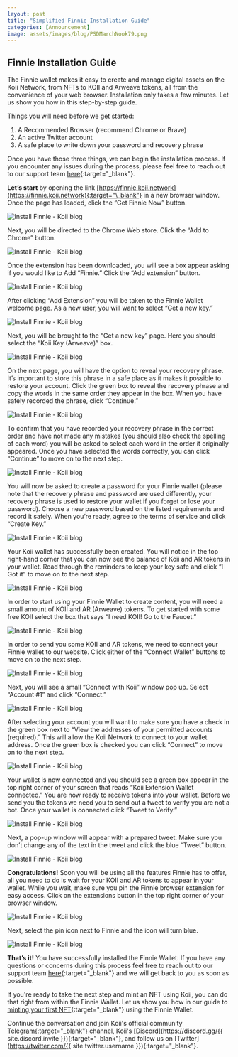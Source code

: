 ```yaml
---
layout: post
title: "Simplified Finnie Installation Guide"
categories: [Announcement]
image: assets/images/blog/PSDMarchNook79.png
---
```


## Finnie Installation Guide

The Finnie wallet makes it easy to create and manage digital assets on the Koii Network, from NFTs to KOII and Arweave tokens, all from the convenience of your web browser. Installation only takes a few minutes. Let us show you how in this step-by-step guide.

Things you will need before we get started:

1. A Recommended Browser (recommend Chrome or Brave)
2. An active Twitter account
3. A safe place to write down your password and recovery phrase

Once you have those three things, we can begin the installation process. If you encounter any issues during the process, please feel free to reach out to our support team [here](http://support@koii.network){:target="\_blank"}.

**Let’s start** by opening the link [https://finnie.koii.network](https://finnie.koii.network){:target="\_blank"} in a new browser window. Once the page has loaded, click the “Get Finnie Now” button.

![Install Finnie - Koii blog](assets/images/blog/finnieinstall/img1.png)

Next, you will be directed to the Chrome Web store. Click the “Add to Chrome” button.

![Install Finnie - Koii blog](assets/images/blog/finnieinstall/img2.png)

Once the extension has been downloaded, you will see a box appear asking if you would like to Add “Finnie.” Click the “Add extension” button.

![Install Finnie - Koii blog](assets/images/blog/finnieinstall/img3.png)

After clicking “Add Extension” you will be taken to the Finnie Wallet welcome page. As a new user, you will want to select “Get a new key.”

![Install Finnie - Koii blog](assets/images/blog/finnieinstall/img4.png)

Next, you will be brought to the “Get a new key” page. Here you should select the “Koii Key (Arweave)” box.

![Install Finnie - Koii blog](assets/images/blog/finnieinstall/img5.png)

On the next page, you will have the option to reveal your recovery phrase. It’s important to store this phrase in a safe place as it makes it possible to restore your account. Click the green box to reveal the recovery phrase and copy the words in the same order they appear in the box. When you have safely recorded the phrase, click “Continue.”

![Install Finnie - Koii blog](assets/images/blog/finnieinstall/img6.png)

To confirm that you have recorded your recovery phrase in the correct order and have not made any mistakes (you should also check the spelling of each word) you will be asked to select each word in the order it originally appeared. Once you have selected the words correctly, you can click “Continue” to move on to the next step.

![Install Finnie - Koii blog](assets/images/blog/finnieinstall/img7.png)

You will now be asked to create a password for your Finnie wallet (please note that the recovery phrase and password are used differently, your recovery phrase is used to restore your wallet if you forget or lose your password). Choose a new password based on the listed requirements and record it safely. When you’re ready, agree to the terms of service and click “Create Key.”

![Install Finnie - Koii blog](assets/images/blog/finnieinstall/img8.png)

Your Koii wallet has successfully been created. You will notice in the top right-hand corner that you can now see the balance of Koii and AR tokens in your wallet. Read through the reminders to keep your key safe and click “I Got it” to move on to the next step.

![Install Finnie - Koii blog](assets/images/blog/finnieinstall/img9.png)

In order to start using your Finnie Wallet to create content, you will need a small amount of KOII and AR (Arweave) tokens. To get started with some free KOII select the box that says “I need KOII! Go to the Faucet.”

![Install Finnie - Koii blog](assets/images/blog/finnieinstall/img10.png)

In order to send you some KOII and AR tokens, we need to connect your Finnie wallet to our website. Click either of the “Connect Wallet” buttons to move on to the next step.

![Install Finnie - Koii blog](assets/images/blog/finnieinstall/img11.png)

Next, you will see a small “Connect with Koii” window pop up. Select “Account #1” and click “Connect.”

![Install Finnie - Koii blog](assets/images/blog/finnieinstall/img12.png)

After selecting your account you will want to make sure you have a check in the green box next to “View the addresses of your permitted accounts (required).” This will allow the Koii Network to connect to your wallet address. Once the green box is checked you can click “Connect” to move on to the next step.

![Install Finnie - Koii blog](assets/images/blog/finnieinstall/img13.png)

Your wallet is now connected and you should see a green box appear in the top right corner of your screen that reads “Koii Extension Wallet connected.” You are now ready to receive tokens into your wallet. Before we send you the tokens we need you to send out a tweet to verify you are not a bot. Once your wallet is connected click “Tweet to Verify.”

![Install Finnie - Koii blog](assets/images/blog/finnieinstall/img14.png)

Next, a pop-up window will appear with a prepared tweet. Make sure you don’t change any of the text in the tweet and click the blue “Tweet” button.

![Install Finnie - Koii blog](assets/images/blog/finnieinstall/img5.png)

**Congratulations!** Soon you will be using all the features Finnie has to offer, all you need to do is wait for your KOII and AR tokens to appear in your wallet. While you wait, make sure you pin the Finnie browser extension for easy access. Click on the extensions button in the top right corner of your browser window.

![Install Finnie - Koii blog](assets/images/blog/finnieinstall/img16.png)

Next, select the pin icon next to Finnie and the icon will turn blue.

![Install Finnie - Koii blog](assets/images/blog/finnieinstall/img17.png)

**That’s it!** You have successfully installed the Finnie Wallet. If you have any questions or concerns during this process feel free to reach out to our support team [here](http://support@koii.network){:target="\_blank"} and we will get back to you as soon as possible.

If you're ready to take the next step and mint an NFT using Koii, you can do that right from within the Finnie Wallet. Let us show you how in our guide to [minting your first NFT](https://blog.koii.network/Introducing-Finnie/#part-4-create-an-nft){:target="\_blank"} using the Finnie Wallet.

Continue the conversation and join Koii's official community [Telegram](https://t.me/joinchat/OEHs_8T9-8ZhZmU5){:target="\_blank"} channel, Koii's [Discord](https://discord.gg/{{ site.discord.invite }}){:target="\_blank"}, and follow us on [Twitter](https://twitter.com/{{ site.twitter.username }}){:target="\_blank"}.
